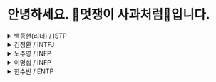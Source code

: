 # 안녕하세요. 🍎멋쟁이 사과처럼🍏입니다.


<details><summary>
백종현(리더) / ISTP
</summary>

- 개발 디자인 병행하는 학과를 졸업했고 2년전 swift 를 이용해서 개인프로젝트 진행한 경험이 있습니다. 이후에는 flutter 를 2년간 학습했고 프로젝트 진행경험과 배포 경험이 부족해 앱스쿨을 신청하게 되었습니다.
- 4학년 2학기 재학중입니다.
- 커피와 클라이밍을 좋아합니다. 🧗 ☕
</details>

<details><summary>
김정환 / INTFJ
</summary>


- 보안학과를 졸업했고 swift 문법 조금 배워봤습니다.
- 이번 수업을 통해서 팀 프로젝트 경험과 ios 개발 경험을 쌓고 싶습니다.
</details>

<details><summary>
노주영 / INFP
</summary>

- 정보통신학과를 졸업 후 독학으로 Swift를 배워 앱 개발을 하였습니다. 독학으로 하다보니 취업에만 중점을 두고 해서 기본기와 협업적인 부분이 부족한 것 같아서 지원하게 되었습니다.
- 여러 가지 라이브러리와 깃허브의 사용 방법, 앱 배포 및 협업하는 방법을 배워가고 싶습니다.
 - 게임과 축구 좋아합니다.
</details>


<details><summary>
이명섭 / INFP
</summary>

- 안녕하세요! 앱 스쿨에 들어오기 전 React Native를 사용해서 1년동안 앱 개발 담당으로 근무했었습니다. 그러다 iOS의 매력을 느껴 공부하고 싶어졌고, 앱 스쿨이란 좋은 기회를 알게 되어 참여하게 되었습니다.
- 음악 감상과 기타치는걸 좋아합니다.
- 배운걸 공유하고 함께 좋은 iOS 개발자로 성장하고 싶습니다.
</details>


<details><summary>
한수빈 / ENTP
</summary>

- 정보통신공학과 4학년 2학기 다니면서 앱스쿨 참여하고 있습니다.
- 게으릅니다. iOS 앱개발에 관심이 생긴지는 반년정도 되었는데 미루고 미루다가 이번 앱스쿨을 계기로 열심히 공부해보려고 참여하게 되었습니다. 부족한 점이 많지만 서로 모르는 부분들을 채워나갔으면 좋겠습니다~ 제가 잘못 이해하고있거나 모르는 것 같으면 바로 얘기해주시면 감사하겠습니다!!
- 디자인, 기획/운영에도 관심 많습니다.
- 개발자 커뮤니티에도 관심 있습니다. 혹시 GDSC 하시는 분 있으면 DM주세요 하하
</details>

